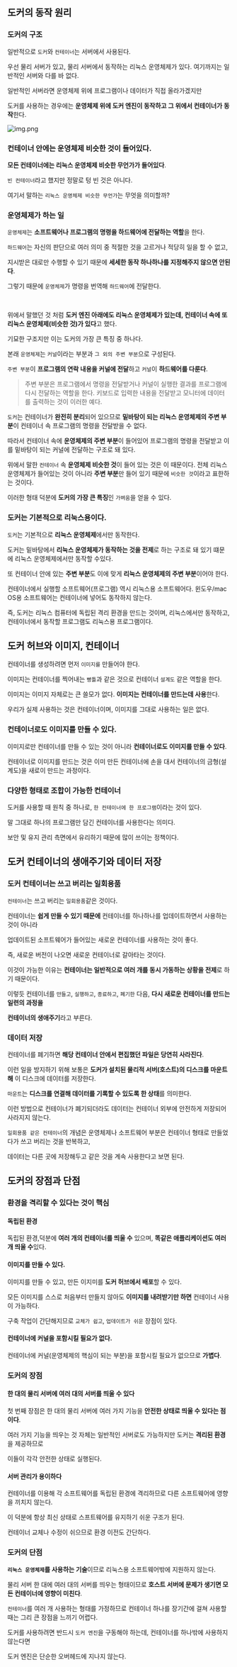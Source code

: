 ## 도커의 동작 원리

### 도커의 구조

일반적으로 `도커`와 `컨테이너`는 서버에서 사용된다.

우선 물리 서버가 있고, 물리 서버에서 동작하는 리눅스 운영체제가 있다. 여기까지는 일반적인 서버와 다를 바 없다.

일반적인 서버라면 운영체제 위에 프로그램이나 데이터가 직접 올라가겠지만

도커를 사용하는 경우에는 **운영체제 위에 도커 엔진이 동작하고 그 위에서 컨테이너가 동작**한다.

![img.png](image/docker.png)

### 컨테이너 안에는 운영체제 비슷한 것이 들어있다.

**모든 컨테이너에는 리눅스 운영체제 비슷한 무언가가 들어있다**.

`빈 컨테이너`라고 했지만 정말로 텅 빈 것은 아니다.

여기서 말하는 `리눅스 운영체제 비슷한 무언가`는 무엇을 의미할까?


### 운영체제가 하는 일

`운영체제`는 **소프트웨어나 프로그램의 명령을 하드웨어에 전달하는 역할**을 한다.

`하드웨어`는 자신의 판단으로 여러 의미 중 적절한 것을 고르거나 적당히 일을 할 수 없고,

지시받은 대로만 수행할 수 있기 때문에 **세세한 동작 하나하나를 지정해주지 않으면 안된다**.

그렇기 때문에 `운영체제`가 명령을 번역해 `하드웨어`에 전달한다.

<br>

위에서 말했던 것 처럼 **도커 엔진 아래에도 리눅스 운영체제가 있는데, 컨테이너 속에 또 리눅스 운영체제(비슷한 것)가 있다**고 했다.

기묘한 구조지만 이는 도커의 가장 큰 특징 중 하나다.

본래 `운영체제`는 `커널`이라는 부분과 `그 외의 주변 부분`으로 구성된다.

`주변 부분`이 **프로그램의 연락 내용을 커널에 전달**하고 `커널`이 **하드웨어를 다룬다**.

> 주변 부분은 프로그램에서 명령을 전달받거나 커널이 실행한 결과를 프로그램에 다시 전달하는 역할을 한다.
> 키보드로 입력한 내용을 전달받고 모니터에 데이터를 출력하는 것이 이러한 예다.

`도커`는 컨테이너가 **완전히 분리**되어 있으므로 **밑바탕이 되는 리눅스 운영체제의 주변 부분**이 컨테이너 속 프로그램의 명령을 전달받을 수 없다.

따라서 컨테이너 속에 **운영체제의 주변 부분**이 들어있어 프로그램의 명령을 전달받고 이를 밑바탕이 되는 커널에 전달하는 구조로 돼 있다.

위에서 말한 `컨테이너` 속 **운영체제 비슷한 것**이 들어 있는 것은 이 때문이다. 전체 리눅스 운영체제가 들어있는 것이 아니라 **주변 부분**만 들어 있기 때문에 `비슷한 것`이라고 표한하는 것이다.

이러한 형태 덕분에 **도커의 가장 큰 특징**인 `가벼움`을 얻을 수 있다.

### 도커는 기본적으로 리눅스용이다.

`도커`는 기본적으로 **리눅스 운영체제**에서만 동작한다.

도커는 밑바탕에서 **리눅스 운영체제가 동작하는 것을 전제**로 하는 구조로 돼 있기 떄문에 리눅스 운영체제에서만 동작할 수있다.

또 컨테이너 안에 있는 **주변 부분**도 이에 맞게 **리눅스 운영체제의 주변 부분**이어야 한다.

컨테이너에서 실행할 소프트웨어(프로그램) 역시 리눅스용 소프트웨어다. 윈도우/mac OS용 소프트웨어는 컨테이너에 넣어도 동작하지 않는다.

즉, 도커는 리눅스 컴퓨터에 독립된 격리 환경을 만드는 것이며, 리눅스에서만 동작하고, 컨테이너에서 동작할 프로그램도 리눅스용 프로그램이다.

## 도커 허브와 이미지, 컨테이너

컨테이너를 생성하려면 먼저 `이미지를` 만들어야 한다.

이미지는 컨테이너를 찍어내는 `빵틀`과 같은 것으로 컨테이너 `설계도` 같은 역할을 한다.

이미지는 이미지 자체로는 큰 쓸모가 없다. **이미지는 컨테이너를 만드는데 사용**한다.

우리가 실제 사용하는 것은 컨테이너이며, 이미지를 그대로 사용하는 일은 없다.

### 컨테이너로도 이미지를 만들 수 있다.

이미지로만 컨테이너를 만들 수 있는 것이 아니라 **컨테이너로도 이미지를 만들 수 있다**.

컨테이너로 이미지를 만드는 것은 이미 만든 컨테이너에 손을 대서 컨테이너의 금형(설계도)을 새로이 만드는 과정이다.

### 다양한 형태로 조합이 가능한 컨테이너

도커를 사용할 때 원칙 중 하나로, `한 컨테이너에 한 프로그램`이라는 것이 있다.

말 그대로 하나의 프로그램만 담긴 컨테이너를 사용한다는 의미다.

보안 및 유지 관리 측면에서 유리하기 때문에 많이 쓰이는 정책이다.

## 도커 컨테이너의 생애주기와 데이터 저장

### 도커 컨테이너는 쓰고 버리는 일회용품

`컨테이너`는 쓰고 버리는 `일회용품`같은 것이다.

컨테이너는 **쉽게 만들 수 있기 때문에** 컨테이너를 하나하나를 업데이트하면서 사용하는 것이 아니라

업데이트된 소프트웨어가 들어있는 새로운 컨테이너를 사용하는 것이 좋다.

즉, 새로운 버전이 나오면 새로운 컨테이너로 갈아타는 것이다.

이것이 가능한 이유는 **컨테이너는 일반적으로 여러 개를 동시 가동하는 상황을 전제**로 하기 때문이다.

이렇듯 컨테이너를 `만들고`, `실행하고`, `종료하고`, `폐기한` 다음, **다시 새로운 컨테이너를 만드는 일련의 과정을**

**컨테이너의 생애주기**라고 부른다.

### 데이터 저장

컨테이너를 폐기하면 **해당 컨테이너 안에서 편집했던 파일은 당연히 사라진다**.

이런 일을 방지하기 위해 보통은 **도커가 설치된 물리적 서버(호스트)의 디스크를 마운트해** 이 디스크에 데이터를 저장한다.

`마운트`는 **디스크를 연결해 데이터를 기록할 수 있도록 한 상태**를 의미한다.

이런 방법으로 컨테이너가 폐기되더라도 데이터는 컨테이너 외부에 안전하게 저장되어 사라지지 않는다.

`일회용품 같은 컨테이너`의 개념은 운영체제나 소프트웨어 부분은 컨테이너 형태로 만들었다가 쓰고 버리는 것을 반복하고,

데이터는 다른 곳에 저장해두고 같은 것을 계속 사용한다고 보면 된다.

## 도커의 장점과 단점

### 환경을 격리할 수 있다는 것이 핵심

#### 독립된 환경

독립된 환경,덕분에 **여러 개의 컨테이너를 띄울 수** 있으며, **똑같은 애플리케이션도 여러 개 띄울 수**있다.

#### 이미지를 만들 수 있다.

이미지를 만들 수 있고, 만든 이지미를 **도커 허브에서 배포**할 수 있다.

모든 이미지를 스스로 처음부터 만들지 않아도 **이미지를 내려받기만 하면** 컨테이너 사용이 가능하다.

구축 작업이 간단해지므로 `교체가 쉽고`, `업데이트가 쉬운` 장점이 있다.

#### 컨테이너에 커널을 포함시킬 필요가 없다.

컨테이너에 커널(운영체제의 핵심이 되는 부분)을 포함시킬 필요가 없으므로 **가볍다**.

### 도커의 장점

#### 한 대의 물리 서버에 여러 대의 서버를 띄울 수 있다

첫 번째 장점은 한 대의 물리 서버에 여러 가지 기능을 **안전한 상태로 띄울 수 있다는 점이다**.

여러 가지 기능을 띄우는 것 자체는 일반적인 서버로도 가능하지만 도커는 **격리된 환경**을 제공하므로

이들이 각각 안전한 상태로 실행된다.

#### 서버 관리가 용이하다

컨테이너를 이용해 각 소프트웨어를 독립된 환경에 격리하므로 다른 소프트웨어에 영향을 끼치지 않는다.

이 덕분에 항상 최신 상태로 스프트웨어를 유지하기 쉬운 구조가 된다.

컨테이너 교체나 수정이 쉬으므로 환경 이전도 간단하다.


### 도커의 단점

**`리눅스 운영체제`를 사용하는 기술**이므로 리눅스용 소프트웨어밖에 지원하지 않는다.

물리 서버 한 대에 여러 대의 서버를 띄우는 형태이므로 **호스트 서버에 문제가 생기면 모든 컨테이너에 영향이 미친다**.

`컨테이너`를 여러 개 사용하는 형태를 가정하므로 컨테이너 하나를 장기간에 걸쳐 사용할 때는 그리 큰 장점을 느끼기 어렵다.

도커를 사용하려면 반드시 `도커 엔진`을 구동해야 하는데, 컨테이너를 하나밖에 사용하지 않는다면

도커 엔진은 단순한 오버헤드에 지나지 않는다.
